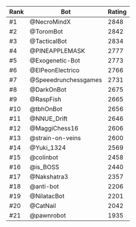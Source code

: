 Rank|Bot|Rating
---|---|---
#1|@NecroMindX|2848
#2|@ToromBot|2842
#3|@TacticalBot|2834
#4|@PINEAPPLEMASK|2777
#5|@Exogenetic-Bot|2773
#6|@ElPeonElectrico|2766
#7|@Speeedrunchessgames|2731
#8|@DarkOnBot|2675
#9|@RaspFish|2665
#10|@tbhOnBot|2656
#11|@NNUE_Drift|2646
#12|@MaggiChess16|2606
#13|@strain-on-veins|2600
#14|@Yuki_1324|2569
#15|@colinbot|2458
#16|@is_BOSS|2440
#17|@Nakshatra3|2357
#18|@anti-bot|2206
#19|@NilatacBot|2201
#20|@CatNail|2042
#21|@pawnrobot|1935
